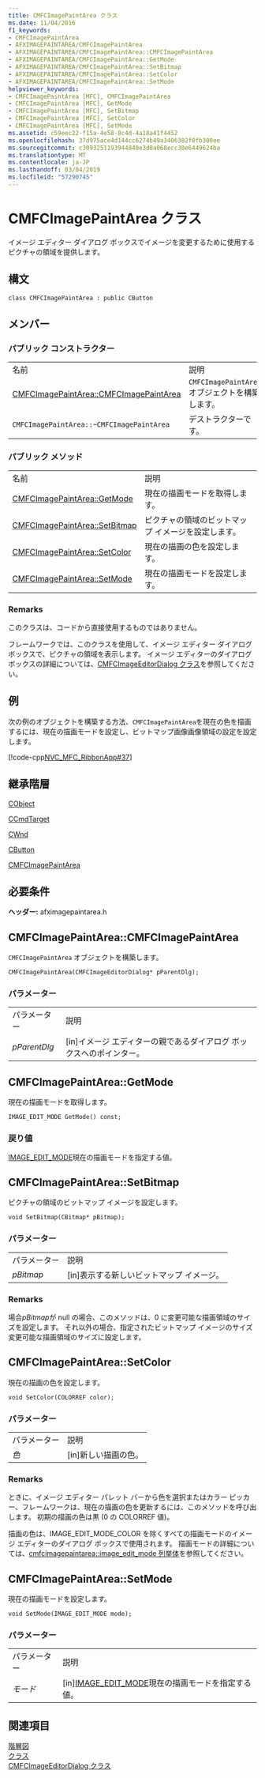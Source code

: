 ```yaml
---
title: CMFCImagePaintArea クラス
ms.date: 11/04/2016
f1_keywords:
- CMFCImagePaintArea
- AFXIMAGEPAINTAREA/CMFCImagePaintArea
- AFXIMAGEPAINTAREA/CMFCImagePaintArea::CMFCImagePaintArea
- AFXIMAGEPAINTAREA/CMFCImagePaintArea::GetMode
- AFXIMAGEPAINTAREA/CMFCImagePaintArea::SetBitmap
- AFXIMAGEPAINTAREA/CMFCImagePaintArea::SetColor
- AFXIMAGEPAINTAREA/CMFCImagePaintArea::SetMode
helpviewer_keywords:
- CMFCImagePaintArea [MFC], CMFCImagePaintArea
- CMFCImagePaintArea [MFC], GetMode
- CMFCImagePaintArea [MFC], SetBitmap
- CMFCImagePaintArea [MFC], SetColor
- CMFCImagePaintArea [MFC], SetMode
ms.assetid: c59eec22-f15a-4e58-8c4d-4a18a41f4452
ms.openlocfilehash: 37d975ace4d144cc6274b49a3406382f0fb300ee
ms.sourcegitcommit: c3093251193944840e3d0a068ecc30e6449624ba
ms.translationtype: MT
ms.contentlocale: ja-JP
ms.lasthandoff: 03/04/2019
ms.locfileid: "57290745"
---
```

# <a name="cmfcimagepaintarea-class"></a>CMFCImagePaintArea クラス

イメージ エディター ダイアログ ボックスでイメージを変更するために使用するピクチャの領域を提供します。

## <a name="syntax"></a>構文

```
class CMFCImagePaintArea : public CButton
```

## <a name="members"></a>メンバー

### <a name="public-constructors"></a>パブリック コンストラクター

|||
|-|-|
|名前|説明|
|[CMFCImagePaintArea::CMFCImagePaintArea](#cmfcimagepaintarea)|`CMFCImagePaintArea` オブジェクトを構築します。|
|`CMFCImagePaintArea::~CMFCImagePaintArea`|デストラクターです。|

### <a name="public-methods"></a>パブリック メソッド

|||
|-|-|
|名前|説明|
|[CMFCImagePaintArea::GetMode](#getmode)|現在の描画モードを取得します。|
|[CMFCImagePaintArea::SetBitmap](#setbitmap)|ピクチャの領域のビットマップ イメージを設定します。|
|[CMFCImagePaintArea::SetColor](#setcolor)|現在の描画の色を設定します。|
|[CMFCImagePaintArea::SetMode](#setmode)|現在の描画モードを設定します。|

### <a name="remarks"></a>Remarks

このクラスは、コードから直接使用するものではありません。

フレームワークでは、このクラスを使用して、イメージ エディター ダイアログ ボックスで、ピクチャの領域を表示します。 イメージ エディターのダイアログ ボックスの詳細については、[CMFCImageEditorDialog クラス](../../mfc/reference/cmfcimageeditordialog-class.md)を参照してください。

## <a name="example"></a>例

次の例のオブジェクトを構築する方法、`CMFCImagePaintArea`を現在の色を描画するには、現在の描画モードを設定し、ビットマップ画像画像領域の設定を設定します。

[!code-cpp[NVC_MFC_RibbonApp#37](../../mfc/reference/codesnippet/cpp/cmfcimagepaintarea-class_1.cpp)]

## <a name="inheritance-hierarchy"></a>継承階層

[CObject](../../mfc/reference/cobject-class.md)

[CCmdTarget](../../mfc/reference/ccmdtarget-class.md)

[CWnd](../../mfc/reference/cwnd-class.md)

[CButton](../../mfc/reference/cbutton-class.md)

[CMFCImagePaintArea](../../mfc/reference/cmfcimagepaintarea-class.md)

## <a name="requirements"></a>必要条件

**ヘッダー:** afximagepaintarea.h

##  <a name="cmfcimagepaintarea"></a>  CMFCImagePaintArea::CMFCImagePaintArea

`CMFCImagePaintArea` オブジェクトを構築します。

```
CMFCImagePaintArea(CMFCImageEditorDialog* pParentDlg);
```

### <a name="parameters"></a>パラメーター

|||
|-|-|
|パラメーター|説明|
|*pParentDlg*|[in]イメージ エディターの親であるダイアログ ボックスへのポインター。|

##  <a name="getmode"></a>  CMFCImagePaintArea::GetMode

現在の描画モードを取得します。

```
IMAGE_EDIT_MODE GetMode() const;
```

### <a name="return-value"></a>戻り値

[IMAGE_EDIT_MODE](cmfcimagepaintarea-image-edit-mode-enumeration.md)現在の描画モードを指定する値。

##  <a name="setbitmap"></a>  CMFCImagePaintArea::SetBitmap

ピクチャの領域のビットマップ イメージを設定します。

```
void SetBitmap(CBitmap* pBitmap);
```

### <a name="parameters"></a>パラメーター

|||
|-|-|
|パラメーター|説明|
|*pBitmap*|[in]表示する新しいビットマップ イメージ。|

### <a name="remarks"></a>Remarks

場合*pBitmap*が null の場合、このメソッドは、0 に変更可能な描画領域のサイズを設定します。 それ以外の場合、指定されたビットマップ イメージのサイズ変更可能な描画領域のサイズに設定します。

##  <a name="setcolor"></a>  CMFCImagePaintArea::SetColor

現在の描画の色を設定します。

```
void SetColor(COLORREF color);
```

### <a name="parameters"></a>パラメーター

|||
|-|-|
|パラメーター|説明|
|*色*|[in]新しい描画の色。|

### <a name="remarks"></a>Remarks

ときに、イメージ エディター パレット バーから色を選択またはカラー ピッカー、フレームワークは、現在の描画の色を更新するには、このメソッドを呼び出します。 初期の描画の色は黒 (0 の COLORREF 値)。

描画の色は、IMAGE_EDIT_MODE_COLOR を除くすべての描画モードのイメージ エディターのダイアログ ボックスで使用されます。 描画モードの詳細については、[cmfcimagepaintarea::image_edit_mode 列挙体](cmfcimagepaintarea-image-edit-mode-enumeration.md)を参照してください。

##  <a name="setmode"></a>  CMFCImagePaintArea::SetMode

現在の描画モードを設定します。

```
void SetMode(IMAGE_EDIT_MODE mode);
```

### <a name="parameters"></a>パラメーター

|||
|-|-|
|パラメーター|説明|
|*モード*|[in][IMAGE_EDIT_MODE](cmfcimagepaintarea-image-edit-mode-enumeration.md)現在の描画モードを指定する値。|

## <a name="see-also"></a>関連項目

[階層図](../../mfc/hierarchy-chart.md)<br/>
[クラス](../../mfc/reference/mfc-classes.md)<br/>
[CMFCImageEditorDialog クラス](../../mfc/reference/cmfcimageeditordialog-class.md)
